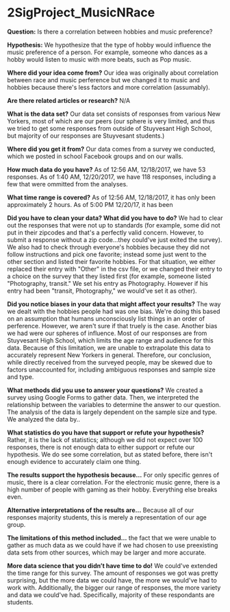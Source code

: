 # 2SigProject_MusicNRace

**Question:**
Is there a correlation between hobbies and music preference?

**Hypothesis:**
We hypothesize that the type of hobby would influence the music preference of a person. For example, someone who dances as a hobby would listen to music with more beats, such as Pop music. 

**Where did your idea come from?**
Our idea was originally about correlation between race and music perference but we changed it to music and hobbies because there's less factors and more correlation (assumably).

**Are there related articles or research?**
N/A

**What is the data set?**
Our data set consists of responses from various New Yorkers, most of which are our peers (our sphere is very limited, and thus we tried to get some responses from outside of Stuyvesant High School, but majority of our responses are Stuyvesant students.)

**Where did you get it from?**
Our data comes from a survey we conducted, which we posted in school Facebook groups and on our walls. 

**How much data do you have?** 
As of 12:56 AM, 12/18/2017, we have 53 responses. As of 1:40 AM, 12/20/2017, we have 118 responses, including a few that were ommitted from the analyses.

**What time range is covered?**
As of 12:56 AM, 12/18/2017, it has only been approximately 2 hours. As of 5:00 PM 12/20/17, it has been 

**Did you have to clean your data? What did you have to do?**
We had to clear out the responses that were not up to standards (for example, some did not put in their zipcodes and that's a perfectly valid concern. However, to submit a response without a zip code...they could've just exited the survey). We also had to check through everyone's hobbies because they did not follow instructions and pick one favorite; instead some just went to the other section and listed their favorite hobbies. For that situation, we either replaced their entry with "Other" in the csv file, or we changed their entry to a choice on the survey that they listed first (for example, someone listed "Photography, transit." We set his entry as Photography. However if his entry had been "transit, Photography," we would've set it as other).

**Did you notice biases in your data that might affect your results?**
The way we dealt with the hobbies people had was one bias. We're doing this based on an assumption that humans unconsciously list things in an order of perference. However, we aren't sure if that truely is the case. Another bias we had were our spheres of influence. Most of our responses are from Stuyvesant High School, which limits the age range and audience for this data. Because of this limitation, we are unable to extrapolate this data to accurately represent New Yorkers in general. Therefore, our conclusion, while directly received from the surveyed people, may be skewed due to factors unaccounted for, including ambiguous responses and sample size and type.

**What methods did you use to answer your questions?**
We created a survey using Google Forms to gather data. Then, we interpreted the relationship between the variables to determine the answer to our question. The analysis of the data is largely dependent on the sample size and type. We analyzed the data by..

**What statistics do you have that support or refute your hypothesis?**
Rather, it is the lack of statistics; although we did not expect over 100 responses, there is not enough data to either support or refute our hypothesis. We do see some correlation, but as stated before, there isn't enough evidence to accurately claim one thing. 

**The results support the hypothesis because…**
For only specific genres of music, there is a clear correlation. For the electronic music genre, there is a high number of people with gaming as their hobby. Everything else breaks even.

**Alternative interpretations of the results are…** 
Because all of our responses majority students, this is merely a representation of our age group. 

**The limitations of this method included…**
the fact that we were unable to gather as much data as we could have if we had chosen to use preexisting data sets from other sources, which may be larger and more accurate.

**More data science that you didn’t have time to do!**
We could've extended the time range for this survey. The amount of responses we got was pretty surprising, but the more data we could have, the more we would've had to work with. Additionally, the bigger our range of responses, the more variety and data we could've had. Specifically, majority of these respondants are students. 
